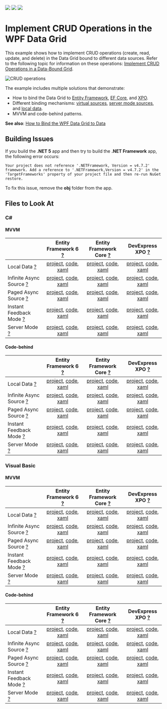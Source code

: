 <!-- default badges list -->
![](https://img.shields.io/endpoint?url=https://codecentral.devexpress.com/api/v1/VersionRange/265491908/22.1.2%2B)
[![](https://img.shields.io/badge/Open_in_DevExpress_Support_Center-FF7200?style=flat-square&logo=DevExpress&logoColor=white)](https://supportcenter.devexpress.com/ticket/details/T899930)
[![](https://img.shields.io/badge/📖_How_to_use_DevExpress_Examples-e9f6fc?style=flat-square)](https://docs.devexpress.com/GeneralInformation/403183)
<!-- default badges end -->
<!--WARNING: This file has been automatically generated. Do not change it manually.-->
# Implement CRUD Operations in the WPF Data Grid

This example shows how to implement CRUD operations (create, read, update, and delete) in the Data Grid bound to different data sources. Refer to the following topic for information on these operations: [Implement CRUD Operations in a Data-Bound Grid](https://docs.devexpress.com/WPF/401907/controls-and-libraries/data-grid/crud-operations).

![CRUD operations](https://docs.devexpress.com/WPF/images/GridControl_CRUDMVVMInfiniteAsyncSource.png)

The example includes multiple solutions that demonstrate:

* How to bind the Data Grid to [Entity Framework](https://docs.microsoft.com/en-us/ef/ef6/), [EF Core](https://docs.microsoft.com/en-us/ef/), and [XPO](https://docs.devexpress.com/XPO/1998/express-persistent-objects).
* Different binding mechanisms: [virtual sources](https://docs.devexpress.com/WPF/10803/controls-and-libraries/data-grid/bind-to-data/bind-to-any-data-source-with-virtual-sources), [server mode sources](https://docs.devexpress.com/WPF/6279/controls-and-libraries/data-grid/bind-to-data/server-mode-and-instant-feedback), and [local data](https://docs.devexpress.com/WPF/6090/controls-and-libraries/data-grid/bind-to-data/bind-to-local-data).
* MVVM and code-behind patterns.

**See also**: [How to Bind the WPF Data Grid to Data](https://github.com/DevExpress-Examples/how-to-bind-wpf-grid-to-data)

## Building Issues 

If you build the **.NET 5** app and then try to build the **.NET Framework** app, the following error occurs:

``Your project does not reference '.NETFramework, Version = v4.7.2' framework. Add a reference to '.NETFramework,Version = v4.7.2' in the 'TargetFrameworks' property of your project file and then re-run NuGet restore.``

To fix this issue, remove the **obj** folder from the app.

## Files to Look At

### C#
#### MVVM
||Entity Framework 6 [?](https://docs.microsoft.com/en-us/ef/ef6/)|Entity Framework Core [?](https://docs.microsoft.com/en-us/ef/)|DevExpress XPO [?](https://docs.devexpress.com/XPO/1998/express-persistent-objects)|
|:---|:---:|:---:|:---:|
|Local Data [?](https://docs.devexpress.com/WPF/6090/controls-and-libraries/data-grid/bind-to-data/bind-to-local-data)|[project](CS/ViewModel/EntityFramework/LocalData), [code](CS/ViewModel/EntityFramework/LocalData/MainViewModel.cs), [xaml](CS/ViewModel/EntityFramework/LocalData/MainWindow.xaml)|[project](CS/ViewModel/EFCore/LocalData), [code](CS/ViewModel/EFCore/LocalData/MainViewModel.cs), [xaml](CS/ViewModel/EFCore/LocalData/MainWindow.xaml)|[project](CS/ViewModel/XPO/LocalData), [code](CS/ViewModel/XPO/LocalData/MainViewModel.cs), [xaml](CS/ViewModel/XPO/LocalData/MainWindow.xaml)|
|Infinite Async Source [?](https://docs.devexpress.com/WPF/120193/controls-and-libraries/data-grid/bind-to-data/bind-to-any-data-source-with-virtual-sources/virtual-sources-overview#infinite-source)|[project](CS/ViewModel/EntityFramework/InfiniteAsyncSource), [code](CS/ViewModel/EntityFramework/InfiniteAsyncSource/MainViewModel.cs), [xaml](CS/ViewModel/EntityFramework/InfiniteAsyncSource/MainWindow.xaml)|[project](CS/ViewModel/EFCore/InfiniteAsyncSource), [code](CS/ViewModel/EFCore/InfiniteAsyncSource/MainViewModel.cs), [xaml](CS/ViewModel/EFCore/InfiniteAsyncSource/MainWindow.xaml)|[project](CS/ViewModel/XPO/InfiniteAsyncSource), [code](CS/ViewModel/XPO/InfiniteAsyncSource/MainViewModel.cs), [xaml](CS/ViewModel/XPO/InfiniteAsyncSource/MainWindow.xaml)|
|Paged Async Source [?](https://docs.devexpress.com/WPF/120193/controls-and-libraries/data-grid/bind-to-data/bind-to-any-data-source-with-virtual-sources/virtual-sources-overview#paged-source)|[project](CS/ViewModel/EntityFramework/PagedAsyncSource), [code](CS/ViewModel/EntityFramework/PagedAsyncSource/MainViewModel.cs), [xaml](CS/ViewModel/EntityFramework/PagedAsyncSource/MainWindow.xaml)|[project](CS/ViewModel/EFCore/PagedAsyncSource), [code](CS/ViewModel/EFCore/PagedAsyncSource/MainViewModel.cs), [xaml](CS/ViewModel/EFCore/PagedAsyncSource/MainWindow.xaml)|[project](CS/ViewModel/XPO/PagedAsyncSource), [code](CS/ViewModel/XPO/PagedAsyncSource/MainViewModel.cs), [xaml](CS/ViewModel/XPO/PagedAsyncSource/MainWindow.xaml)|
|Instant Feedback Mode [?](https://docs.devexpress.com/WPF/6279/controls-and-libraries/data-grid/bind-to-data/server-mode-and-instant-feedback#instant-feedback-mode)|[project](CS/ViewModel/EntityFramework/InstantFeedbackMode), [code](CS/ViewModel/EntityFramework/InstantFeedbackMode/MainViewModel.cs), [xaml](CS/ViewModel/EntityFramework/InstantFeedbackMode/MainWindow.xaml)|[project](CS/ViewModel/EFCore/InstantFeedbackMode), [code](CS/ViewModel/EFCore/InstantFeedbackMode/MainViewModel.cs), [xaml](CS/ViewModel/EFCore/InstantFeedbackMode/MainWindow.xaml)|[project](CS/ViewModel/XPO/InstantFeedbackMode), [code](CS/ViewModel/XPO/InstantFeedbackMode/MainViewModel.cs), [xaml](CS/ViewModel/XPO/InstantFeedbackMode/MainWindow.xaml)|
|Server Mode [?](https://docs.devexpress.com/WPF/6279/controls-and-libraries/data-grid/bind-to-data/server-mode-and-instant-feedback#server-mode)|[project](CS/ViewModel/EntityFramework/ServerMode), [code](CS/ViewModel/EntityFramework/ServerMode/MainViewModel.cs), [xaml](CS/ViewModel/EntityFramework/ServerMode/MainWindow.xaml)|[project](CS/ViewModel/EFCore/ServerMode), [code](CS/ViewModel/EFCore/ServerMode/MainViewModel.cs), [xaml](CS/ViewModel/EFCore/ServerMode/MainWindow.xaml)|[project](CS/ViewModel/XPO/ServerMode), [code](CS/ViewModel/XPO/ServerMode/MainViewModel.cs), [xaml](CS/ViewModel/XPO/ServerMode/MainWindow.xaml)|
#### Code-behind
||Entity Framework 6 [?](https://docs.microsoft.com/en-us/ef/ef6/)|Entity Framework Core [?](https://docs.microsoft.com/en-us/ef/)|DevExpress XPO [?](https://docs.devexpress.com/XPO/1998/express-persistent-objects)|
|:---|:---:|:---:|:---:|
|Local Data [?](https://docs.devexpress.com/WPF/6090/controls-and-libraries/data-grid/bind-to-data/bind-to-local-data)|[project](CS/CodeBehind/EntityFramework/LocalData), [code](CS/CodeBehind/EntityFramework/LocalData/MainWindow.xaml.cs), [xaml](CS/CodeBehind/EntityFramework/LocalData/MainWindow.xaml)|[project](CS/CodeBehind/EFCore/LocalData), [code](CS/CodeBehind/EFCore/LocalData/MainWindow.xaml.cs), [xaml](CS/CodeBehind/EFCore/LocalData/MainWindow.xaml)|[project](CS/CodeBehind/XPO/LocalData), [code](CS/CodeBehind/XPO/LocalData/MainWindow.xaml.cs), [xaml](CS/CodeBehind/XPO/LocalData/MainWindow.xaml)|
|Infinite Async Source [?](https://docs.devexpress.com/WPF/120193/controls-and-libraries/data-grid/bind-to-data/bind-to-any-data-source-with-virtual-sources/virtual-sources-overview#infinite-source)|[project](CS/CodeBehind/EntityFramework/InfiniteAsyncSource), [code](CS/CodeBehind/EntityFramework/InfiniteAsyncSource/MainWindow.xaml.cs), [xaml](CS/CodeBehind/EntityFramework/InfiniteAsyncSource/MainWindow.xaml)|[project](CS/CodeBehind/EFCore/InfiniteAsyncSource), [code](CS/CodeBehind/EFCore/InfiniteAsyncSource/MainWindow.xaml.cs), [xaml](CS/CodeBehind/EFCore/InfiniteAsyncSource/MainWindow.xaml)|[project](CS/CodeBehind/XPO/InfiniteAsyncSource), [code](CS/CodeBehind/XPO/InfiniteAsyncSource/MainWindow.xaml.cs), [xaml](CS/CodeBehind/XPO/InfiniteAsyncSource/MainWindow.xaml)|
|Paged Async Source [?](https://docs.devexpress.com/WPF/120193/controls-and-libraries/data-grid/bind-to-data/bind-to-any-data-source-with-virtual-sources/virtual-sources-overview#paged-source)|[project](CS/CodeBehind/EntityFramework/PagedAsyncSource), [code](CS/CodeBehind/EntityFramework/PagedAsyncSource/MainWindow.xaml.cs), [xaml](CS/CodeBehind/EntityFramework/PagedAsyncSource/MainWindow.xaml)|[project](CS/CodeBehind/EFCore/PagedAsyncSource), [code](CS/CodeBehind/EFCore/PagedAsyncSource/MainWindow.xaml.cs), [xaml](CS/CodeBehind/EFCore/PagedAsyncSource/MainWindow.xaml)|[project](CS/CodeBehind/XPO/PagedAsyncSource), [code](CS/CodeBehind/XPO/PagedAsyncSource/MainWindow.xaml.cs), [xaml](CS/CodeBehind/XPO/PagedAsyncSource/MainWindow.xaml)|
|Instant Feedback Mode [?](https://docs.devexpress.com/WPF/6279/controls-and-libraries/data-grid/bind-to-data/server-mode-and-instant-feedback#instant-feedback-mode)|[project](CS/CodeBehind/EntityFramework/InstantFeedbackMode), [code](CS/CodeBehind/EntityFramework/InstantFeedbackMode/MainWindow.xaml.cs), [xaml](CS/CodeBehind/EntityFramework/InstantFeedbackMode/MainWindow.xaml)|[project](CS/CodeBehind/EFCore/InstantFeedbackMode), [code](CS/CodeBehind/EFCore/InstantFeedbackMode/MainWindow.xaml.cs), [xaml](CS/CodeBehind/EFCore/InstantFeedbackMode/MainWindow.xaml)|[project](CS/CodeBehind/XPO/InstantFeedbackMode), [code](CS/CodeBehind/XPO/InstantFeedbackMode/MainWindow.xaml.cs), [xaml](CS/CodeBehind/XPO/InstantFeedbackMode/MainWindow.xaml)|
|Server Mode [?](https://docs.devexpress.com/WPF/6279/controls-and-libraries/data-grid/bind-to-data/server-mode-and-instant-feedback#server-mode)|[project](CS/CodeBehind/EntityFramework/ServerMode), [code](CS/CodeBehind/EntityFramework/ServerMode/MainWindow.xaml.cs), [xaml](CS/CodeBehind/EntityFramework/ServerMode/MainWindow.xaml)|[project](CS/CodeBehind/EFCore/ServerMode), [code](CS/CodeBehind/EFCore/ServerMode/MainWindow.xaml.cs), [xaml](CS/CodeBehind/EFCore/ServerMode/MainWindow.xaml)|[project](CS/CodeBehind/XPO/ServerMode), [code](CS/CodeBehind/XPO/ServerMode/MainWindow.xaml.cs), [xaml](CS/CodeBehind/XPO/ServerMode/MainWindow.xaml)|
### Visual Basic
#### MVVM
||Entity Framework 6 [?](https://docs.microsoft.com/en-us/ef/ef6/)|Entity Framework Core [?](https://docs.microsoft.com/en-us/ef/)|DevExpress XPO [?](https://docs.devexpress.com/XPO/1998/express-persistent-objects)|
|:---|:---:|:---:|:---:|
|Local Data [?](https://docs.devexpress.com/WPF/6090/controls-and-libraries/data-grid/bind-to-data/bind-to-local-data)|[project](VB/ViewModel/EntityFramework/LocalData), [code](VB/ViewModel/EntityFramework/LocalData/MainViewModel.vb), [xaml](VB/ViewModel/EntityFramework/LocalData/MainWindow.xaml)|[project](VB/ViewModel/EFCore/LocalData), [code](VB/ViewModel/EFCore/LocalData/MainViewModel.vb), [xaml](VB/ViewModel/EFCore/LocalData/MainWindow.xaml)|[project](VB/ViewModel/XPO/LocalData), [code](VB/ViewModel/XPO/LocalData/MainViewModel.vb), [xaml](VB/ViewModel/XPO/LocalData/MainWindow.xaml)|
|Infinite Async Source [?](https://docs.devexpress.com/WPF/120193/controls-and-libraries/data-grid/bind-to-data/bind-to-any-data-source-with-virtual-sources/virtual-sources-overview#infinite-source)|[project](VB/ViewModel/EntityFramework/InfiniteAsyncSource), [code](VB/ViewModel/EntityFramework/InfiniteAsyncSource/MainViewModel.vb), [xaml](VB/ViewModel/EntityFramework/InfiniteAsyncSource/MainWindow.xaml)|[project](VB/ViewModel/EFCore/InfiniteAsyncSource), [code](VB/ViewModel/EFCore/InfiniteAsyncSource/MainViewModel.vb), [xaml](VB/ViewModel/EFCore/InfiniteAsyncSource/MainWindow.xaml)|[project](VB/ViewModel/XPO/InfiniteAsyncSource), [code](VB/ViewModel/XPO/InfiniteAsyncSource/MainViewModel.vb), [xaml](VB/ViewModel/XPO/InfiniteAsyncSource/MainWindow.xaml)|
|Paged Async Source [?](https://docs.devexpress.com/WPF/120193/controls-and-libraries/data-grid/bind-to-data/bind-to-any-data-source-with-virtual-sources/virtual-sources-overview#paged-source)|[project](VB/ViewModel/EntityFramework/PagedAsyncSource), [code](VB/ViewModel/EntityFramework/PagedAsyncSource/MainViewModel.vb), [xaml](VB/ViewModel/EntityFramework/PagedAsyncSource/MainWindow.xaml)|[project](VB/ViewModel/EFCore/PagedAsyncSource), [code](VB/ViewModel/EFCore/PagedAsyncSource/MainViewModel.vb), [xaml](VB/ViewModel/EFCore/PagedAsyncSource/MainWindow.xaml)|[project](VB/ViewModel/XPO/PagedAsyncSource), [code](VB/ViewModel/XPO/PagedAsyncSource/MainViewModel.vb), [xaml](VB/ViewModel/XPO/PagedAsyncSource/MainWindow.xaml)|
|Instant Feedback Mode [?](https://docs.devexpress.com/WPF/6279/controls-and-libraries/data-grid/bind-to-data/server-mode-and-instant-feedback#instant-feedback-mode)|[project](VB/ViewModel/EntityFramework/InstantFeedbackMode), [code](VB/ViewModel/EntityFramework/InstantFeedbackMode/MainViewModel.vb), [xaml](VB/ViewModel/EntityFramework/InstantFeedbackMode/MainWindow.xaml)|[project](VB/ViewModel/EFCore/InstantFeedbackMode), [code](VB/ViewModel/EFCore/InstantFeedbackMode/MainViewModel.vb), [xaml](VB/ViewModel/EFCore/InstantFeedbackMode/MainWindow.xaml)|[project](VB/ViewModel/XPO/InstantFeedbackMode), [code](VB/ViewModel/XPO/InstantFeedbackMode/MainViewModel.vb), [xaml](VB/ViewModel/XPO/InstantFeedbackMode/MainWindow.xaml)|
|Server Mode [?](https://docs.devexpress.com/WPF/6279/controls-and-libraries/data-grid/bind-to-data/server-mode-and-instant-feedback#server-mode)|[project](VB/ViewModel/EntityFramework/ServerMode), [code](VB/ViewModel/EntityFramework/ServerMode/MainViewModel.vb), [xaml](VB/ViewModel/EntityFramework/ServerMode/MainWindow.xaml)|[project](VB/ViewModel/EFCore/ServerMode), [code](VB/ViewModel/EFCore/ServerMode/MainViewModel.vb), [xaml](VB/ViewModel/EFCore/ServerMode/MainWindow.xaml)|[project](VB/ViewModel/XPO/ServerMode), [code](VB/ViewModel/XPO/ServerMode/MainViewModel.vb), [xaml](VB/ViewModel/XPO/ServerMode/MainWindow.xaml)|
#### Code-behind
||Entity Framework 6 [?](https://docs.microsoft.com/en-us/ef/ef6/)|Entity Framework Core [?](https://docs.microsoft.com/en-us/ef/)|DevExpress XPO [?](https://docs.devexpress.com/XPO/1998/express-persistent-objects)|
|:---|:---:|:---:|:---:|
|Local Data [?](https://docs.devexpress.com/WPF/6090/controls-and-libraries/data-grid/bind-to-data/bind-to-local-data)|[project](VB/CodeBehind/EntityFramework/LocalData), [code](VB/CodeBehind/EntityFramework/LocalData/MainWindow.xaml.vb), [xaml](VB/CodeBehind/EntityFramework/LocalData/MainWindow.xaml)|[project](VB/CodeBehind/EFCore/LocalData), [code](VB/CodeBehind/EFCore/LocalData/MainWindow.xaml.vb), [xaml](VB/CodeBehind/EFCore/LocalData/MainWindow.xaml)|[project](VB/CodeBehind/XPO/LocalData), [code](VB/CodeBehind/XPO/LocalData/MainWindow.xaml.vb), [xaml](VB/CodeBehind/XPO/LocalData/MainWindow.xaml)|
|Infinite Async Source [?](https://docs.devexpress.com/WPF/120193/controls-and-libraries/data-grid/bind-to-data/bind-to-any-data-source-with-virtual-sources/virtual-sources-overview#infinite-source)|[project](VB/CodeBehind/EntityFramework/InfiniteAsyncSource), [code](VB/CodeBehind/EntityFramework/InfiniteAsyncSource/MainWindow.xaml.vb), [xaml](VB/CodeBehind/EntityFramework/InfiniteAsyncSource/MainWindow.xaml)|[project](VB/CodeBehind/EFCore/InfiniteAsyncSource), [code](VB/CodeBehind/EFCore/InfiniteAsyncSource/MainWindow.xaml.vb), [xaml](VB/CodeBehind/EFCore/InfiniteAsyncSource/MainWindow.xaml)|[project](VB/CodeBehind/XPO/InfiniteAsyncSource), [code](VB/CodeBehind/XPO/InfiniteAsyncSource/MainWindow.xaml.vb), [xaml](VB/CodeBehind/XPO/InfiniteAsyncSource/MainWindow.xaml)|
|Paged Async Source [?](https://docs.devexpress.com/WPF/120193/controls-and-libraries/data-grid/bind-to-data/bind-to-any-data-source-with-virtual-sources/virtual-sources-overview#paged-source)|[project](VB/CodeBehind/EntityFramework/PagedAsyncSource), [code](VB/CodeBehind/EntityFramework/PagedAsyncSource/MainWindow.xaml.vb), [xaml](VB/CodeBehind/EntityFramework/PagedAsyncSource/MainWindow.xaml)|[project](VB/CodeBehind/EFCore/PagedAsyncSource), [code](VB/CodeBehind/EFCore/PagedAsyncSource/MainWindow.xaml.vb), [xaml](VB/CodeBehind/EFCore/PagedAsyncSource/MainWindow.xaml)|[project](VB/CodeBehind/XPO/PagedAsyncSource), [code](VB/CodeBehind/XPO/PagedAsyncSource/MainWindow.xaml.vb), [xaml](VB/CodeBehind/XPO/PagedAsyncSource/MainWindow.xaml)|
|Instant Feedback Mode [?](https://docs.devexpress.com/WPF/6279/controls-and-libraries/data-grid/bind-to-data/server-mode-and-instant-feedback#instant-feedback-mode)|[project](VB/CodeBehind/EntityFramework/InstantFeedbackMode), [code](VB/CodeBehind/EntityFramework/InstantFeedbackMode/MainWindow.xaml.vb), [xaml](VB/CodeBehind/EntityFramework/InstantFeedbackMode/MainWindow.xaml)|[project](VB/CodeBehind/EFCore/InstantFeedbackMode), [code](VB/CodeBehind/EFCore/InstantFeedbackMode/MainWindow.xaml.vb), [xaml](VB/CodeBehind/EFCore/InstantFeedbackMode/MainWindow.xaml)|[project](VB/CodeBehind/XPO/InstantFeedbackMode), [code](VB/CodeBehind/XPO/InstantFeedbackMode/MainWindow.xaml.vb), [xaml](VB/CodeBehind/XPO/InstantFeedbackMode/MainWindow.xaml)|
|Server Mode [?](https://docs.devexpress.com/WPF/6279/controls-and-libraries/data-grid/bind-to-data/server-mode-and-instant-feedback#server-mode)|[project](VB/CodeBehind/EntityFramework/ServerMode), [code](VB/CodeBehind/EntityFramework/ServerMode/MainWindow.xaml.vb), [xaml](VB/CodeBehind/EntityFramework/ServerMode/MainWindow.xaml)|[project](VB/CodeBehind/EFCore/ServerMode), [code](VB/CodeBehind/EFCore/ServerMode/MainWindow.xaml.vb), [xaml](VB/CodeBehind/EFCore/ServerMode/MainWindow.xaml)|[project](VB/CodeBehind/XPO/ServerMode), [code](VB/CodeBehind/XPO/ServerMode/MainWindow.xaml.vb), [xaml](VB/CodeBehind/XPO/ServerMode/MainWindow.xaml)|
